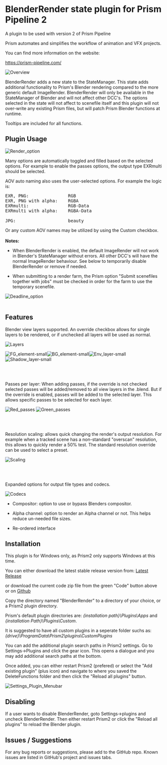 # **BlenderRender state plugin for Prism Pipeline 2**
A plugin to be used with version 2 of Prism Pipeline 

Prism automates and simplifies the workflow of animation and VFX projects.

You can find more information on the website:

https://prism-pipeline.com/

![Overview](https://github.com/AltaArts/BlenderRender--Prism-Render-State/assets/86539171/405a7826-9605-4690-9ef3-bec9be5b864f)

BlenderRender adds a new state to the StateManager.  This state adds additional functionality to Prism's Blender rendering compared to the more generic default ImageRender.  BlenderRender will only be available in the StateManager of Blender and will not affect other DCC's.  The options selected in the state will not affect to scenefile itself and this plugin will not over-write any existing Prism files, but will patch Prism Blender functions at runtime.

Tooltips are included for all functions.

## **Plugin Usage**

![Render_option](https://github.com/AltaArts/BlenderRender--Prism-Render-State/assets/86539171/9c4c40a2-333d-4188-bbc8-a544b8ecf452)

Many options are automatically toggled and filled based on the selected options.  For example to enable the passes options, the output type EXRmulti should be selected.

AOV auto naming also uses the user-selected options.  For example the logic is:
<pre>
EXR, PNG:               RGB
EXR, PNG with alpha:    RGBA
EXRmulti:               RGB-Data
EXRmulti with alpha:    RGBA-Data

JPG:                    beauty
</pre>
Or any custom AOV names may be utilized by using the Custom checkbox.
<br>
<br>
**Notes:**<br>
- When BlenderRender is enabled, the default ImageRender will not work in Blender's StateManager without errors.  All other DCC's will have the normal ImageRender behaviour.  See below to temporarily disable BlenderRender or remove if needed.

- When submitting to a render farm, the Prism option "Submit scenefiles together with jobs" must be checked in order for the farm to use the temporary scenefile.

![Deadline_option](https://github.com/AltaArts/BlenderRender--Prism-Render-State/assets/86539171/5412bd9c-4943-4e2d-89ca-167c7aa5773c)
<br>
<br>

## **Features**

Blender view layers supported.  An override checkbox allows for single layers to be rendered, or if unchecked all layers will be used as normal.
  
![Layers](https://github.com/AltaArts/BlenderRender--Prism-Render-State/assets/86539171/a47723e7-cccb-49f6-8bda-91970b40ea6c)

![FG_element-small](https://github.com/AltaArts/BlenderRender--Prism-Render-State/assets/86539171/9ba243c1-5040-465c-bbac-800f1b9b7db6)![BG_element-small](https://github.com/AltaArts/BlenderRender--Prism-Render-State/assets/86539171/b49ec09b-1122-4acf-abae-26b7430bf885)![Env_layer-small](https://github.com/AltaArts/BlenderRender--Prism-Render-State/assets/86539171/9cf48b98-8b12-48b0-8960-8e5074a7fc6b)![Shadow_layer-small](https://github.com/AltaArts/BlenderRender--Prism-Render-State/assets/86539171/0cf5ccde-66c8-4184-bfee-99d660f1cb83)

<br>
<br>

Passes per layer: When adding passes, if the override is not checked selected passes will be added/removed to all view layers in the .blend.  But if the override is enabled, passes will be added to the selected layer.  This allows specific passes to be selected for each layer.
  
![Red_passes](https://github.com/AltaArts/BlenderRender--Prism-Render-State/assets/86539171/729611d4-8f8e-48e4-8d3d-0e3a1d567219)  ![Green_passes](https://github.com/AltaArts/BlenderRender--Prism-Render-State/assets/86539171/5c6ef015-3afe-42b1-901b-63a883d6ac5f)

<br>
<br>

Resolution scaling: allows quick changing the render's output resolution.  For example when a tracked scene has a non-standard "overscan" resolution, this allows to quickly render a 50% test.  The standard resolution override can be used to select a preset.
  
![Scaling](https://github.com/AltaArts/BlenderRender--Prism-Render-State/assets/86539171/7547fbd7-9c86-472a-bf5e-16838aaeaac6)

<br>
<br>

Expanded options for output file types and codecs.
  
![Codecs](https://github.com/AltaArts/BlenderRender--Prism-Render-State/assets/86539171/f8adb875-5834-443e-a19c-c6b89eefedf0)


- Compositor: option to use or bypass Blenders compositor.
- Alpha channel: option to render an Alpha channel or not.  This helps reduce un-needed file sizes.

- Re-ordered interface






## **Installation**

This plugin is for Windows only, as Prism2 only supports Windows at this time.

You can either download the latest stable release version from: [Latest Release](https://github.com/AltaArts/DeleteFunctions--Prism-Plugin/releases/latest)

or download the current code zip file from the green "Code" button above or on [Github](https://github.com/JBreckeen/DeleteFunctions--Prism-Plugin/tree/main)

Copy the directory named "BlenderRender" to a directory of your choice, or a Prism2 plugin directory.

Prism's default plugin directories are: *{installation path}\Plugins\Apps* and *{installation Path}\Plugins\Custom*.

It is suggested to have all custom plugins in a seperate folder suchs as: *{drive}\ProgramData\Prism2\plugins\CustomPlugins*

You can add the additional plugin search paths in Prism2 settings.  Go to Settings->Plugins and click the gear icon.  This opens a dialogue and you may add additional search paths at the bottom.

Once added, you can either restart Prism2 (prefered) or select the "Add existing plugin" (plus icon) and navigate to where you saved the DeleteFunctions folder and then click the "Reload all plugins" button.

![Settings_Plugin_Menubar](https://github.com/AltaArts/BlenderRender--Prism-Render-State/assets/86539171/252061e3-9b15-4683-9e23-80bf872d6595)


## **Disabling**

If a user wants to disable BlenderRender, goto Settings->plugins and uncheck BlenderRender.  Then either restart Prism2 or click the "Reload all plugins" to reload the Blender plugin.

## **Issues / Suggestions**

For any bug reports or suggestions, please add to the GitHub repo.  Known issues are listed in GitHub's project and issues tabs.



